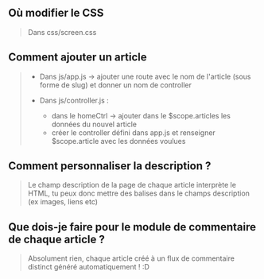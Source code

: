Où modifier le CSS 
------------------

>
> Dans css/screen.css
>


Comment ajouter un article
--------------------------

>
> - Dans js/app.js -> ajouter une route avec le nom de l'article (sous forme de slug) et donner un nom de controller
>
> - Dans js/controller.js : 
>    * dans le homeCtrl -> ajouter dans le $scope.articles les données du nouvel article
>    * créer le controller défini dans app.js et renseigner $scope.article avec les données voulues
>


Comment personnaliser la description ?
--------------------------------------

>
> Le champ description de la page de chaque article interprète le HTML, tu peux donc mettre des balises dans le champs description (ex images, liens etc)
>


Que dois-je faire pour le module de commentaire de chaque article ? 
-------------------------------------------------------------------

>
> Absolument rien, chaque article créé à un flux de commentaire distinct généré automatiquement ! :D
>
